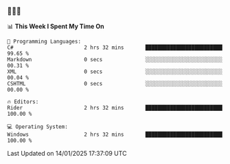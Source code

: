 ### 👋👋👋
<!--START_SECTION:waka-->
📊 **This Week I Spent My Time On** 

```text
💬 Programming Languages: 
C#                       2 hrs 32 mins       █████████████████████████   99.65 % 
Markdown                 0 secs              ░░░░░░░░░░░░░░░░░░░░░░░░░   00.31 % 
XML                      0 secs              ░░░░░░░░░░░░░░░░░░░░░░░░░   00.04 % 
CSHTML                   0 secs              ░░░░░░░░░░░░░░░░░░░░░░░░░   00.00 % 

🔥 Editors: 
Rider                    2 hrs 32 mins       █████████████████████████   100.00 % 

💻 Operating System: 
Windows                  2 hrs 32 mins       █████████████████████████   100.00 % 
```


 Last Updated on 14/01/2025 17:37:09 UTC
<!--END_SECTION:waka-->
